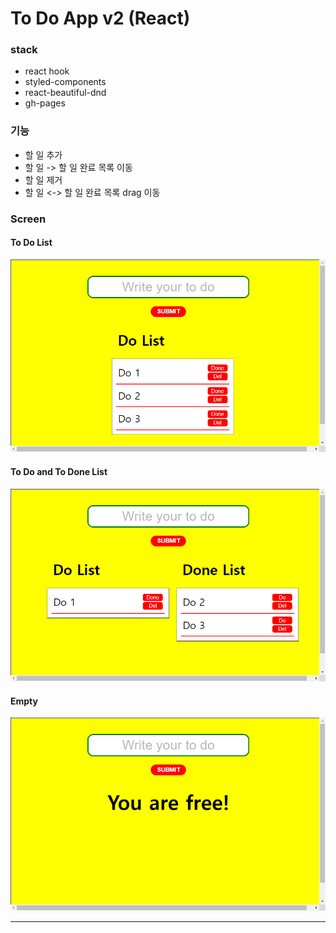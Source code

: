 # To Do App v2 (React)

### stack

- react hook
- styled-components
- react-beautiful-dnd
- gh-pages

### 기능

- 할 일 추가
- 할 일 -> 할 일 완료 목록 이동
- 할 일 제거
- 할 일 <-> 할 일 완료 목록 drag 이동

### Screen

#### To Do List

![toDo](src/imgs/do.png)

#### To Do and To Done List

![doAndDone](src/imgs/doanddone.png)

#### Empty

![empty](src/imgs/empty.png)

---
